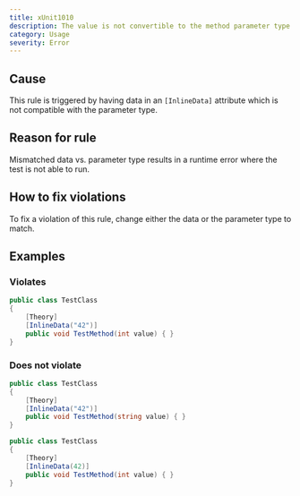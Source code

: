 ```yaml
---
title: xUnit1010
description: The value is not convertible to the method parameter type
category: Usage
severity: Error
---
```


## Cause

This rule is triggered by having data in an `[InlineData]` attribute which is not compatible with the parameter type.

## Reason for rule

Mismatched data vs. parameter type results in a runtime error where the test is not able to run.

## How to fix violations

To fix a violation of this rule, change either the data or the parameter type to match.

## Examples

### Violates

```csharp
public class TestClass
{
	[Theory]
	[InlineData("42")]
	public void TestMethod(int value) { }
}
```

### Does not violate

```csharp
public class TestClass
{
	[Theory]
	[InlineData("42")]
	public void TestMethod(string value) { }
}
```

```csharp
public class TestClass
{
	[Theory]
	[InlineData(42)]
	public void TestMethod(int value) { }
}
```
